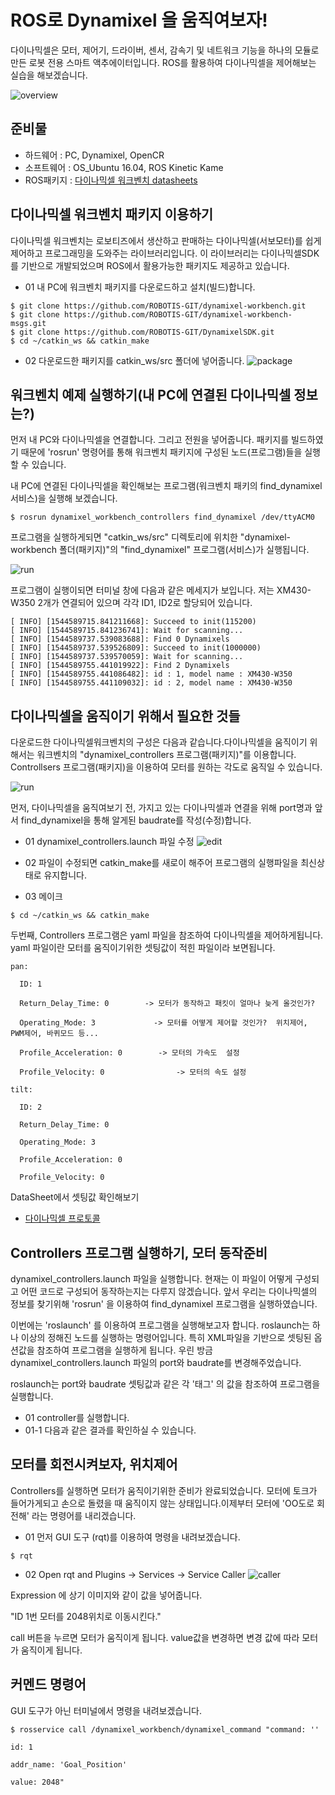 # ROS로 Dynamixel 을 움직여보자!
다이나믹셀은 모터, 제어기, 드라이버, 센서, 감속기 및 네트워크 기능을 하나의 모듈로 만든 로봇 전용 스마트 액추에이터입니다.
ROS를 활용하여 다이나믹셀을 제어해보는 실습을 해보겠습니다.

![overview](./images/img01.jpeg)

준비물
--

- 하드웨어 : PC, Dynamixel, OpenCR
- 소프트웨어 : OS_Ubuntu 16.04, ROS Kinetic Kame
- ROS패키지 : [다이나믹셀 워크벤치 datasheets](http://emanual.robotis.com/docs/en/software/dynamixel/dynamixel_workbench/)


다이나믹셀 워크벤치 패키지 이용하기
--
다이나믹셀 워크벤치는 로보티즈에서 생산하고 판매하는 다이나믹셀(서보모터)를 쉽게 제어하고 프로그래밍을 도와주는 라이브러리입니다.
이 라이브러리는 다이나믹셀SDK를 기반으로 개발되었으며 ROS에서 활용가능한 패키지도 제공하고 있습니다. 

- 01 내 PC에 워크벤치 패키지를 다운로드하고 설치(빌드)합니다.
```
$ git clone https://github.com/ROBOTIS-GIT/dynamixel-workbench.git
$ git clone https://github.com/ROBOTIS-GIT/dynamixel-workbench-msgs.git
$ git clone https://github.com/ROBOTIS-GIT/DynamixelSDK.git
$ cd ~/catkin_ws && catkin_make
```

- 02 다운로드한 패키지를 catkin_ws/src 폴더에 넣어줍니다.
![package](./images/img02.png)




워크벤치 예제 실행하기(내 PC에 연결된 다이나믹셀 정보는?)
--
먼저 내 PC와 다이나믹셀을 연결합니다. 그리고 전원을 넣어줍니다. 패키지를 빌드하였기 때문에 'rosrun' 명령어를 통해 워크벤치 패키지에 구성된 노드(프로그램)들을 실행할 수 있습니다.

내 PC에 연결된 다이나믹셀을 확인해보는 프로그램(워크벤치 패키의 find_dynamixel 서비스)을 실행해 보겠습니다. 
```
$ rosrun dynamixel_workbench_controllers find_dynamixel /dev/ttyACM0
```

프로그램을 실행하게되면 "catkin_ws/src" 디렉토리에 위치한 "dynamixel-workbench 폴더(패키지)"의 "find_dynamixel" 프로그램(서비스)가 실행됩니다. 

![run](./images/img03.jpeg)


프로그램이 실행이되면 터미널 창에 다음과 같은 메세지가 보입니다. 저는 XM430-W350 2개가 연결되어 있으며 각각 ID1, ID2로 할당되어 있습니다.


```
[ INFO] [1544589715.841211668]: Succeed to init(115200)
[ INFO] [1544589715.841236741]: Wait for scanning...
[ INFO] [1544589737.539083688]: Find 0 Dynamixels
[ INFO] [1544589737.539526809]: Succeed to init(1000000)
[ INFO] [1544589737.539570059]: Wait for scanning...
[ INFO] [1544589755.441019922]: Find 2 Dynamixels
[ INFO] [1544589755.441086482]: id : 1, model name : XM430-W350
[ INFO] [1544589755.441109032]: id : 2, model name : XM430-W350
```



다이나믹셀을 움직이기 위해서 필요한 것들
--
다운로드한 다이나믹셀워크벤치의 구성은 다음과 같습니다.다이나믹셀을 움직이기 위해서는 워크벤치의 "dynamixel_controllers 프로그램(패키지)"를 이용합니다.
Controllsers  프로그램(패키지)을 이용하여 모터를 원하는 각도로 움직일 수 있습니다.

![run](./images/img04.jpeg)


먼저, 다이나믹셀을 움직여보기 전, 가지고 있는 다이나믹셀과 연결을 위해 port명과 앞서 find_dynamixel을 통해 알게된 baudrate를 작성(수정)합니다.

- 01 dynamixel_controllers.launch 파일 수정
![edit](./images/img05.png)


- 02 파일이 수정되면 catkin_make를 새로이 해주어 프로그램의 실행파일을 최신상태로 유지합니다.
- 03 메이크
```
$ cd ~/catkin_ws && catkin_make
```

두번째, Controllers 프로그램은 yaml  파일을 참조하여 다이나믹셀을 제어하게됩니다. yaml 파일이란 모터를 움직이기위한 셋팅값이 적힌 파일이라 보면됩니다. 

```
pan:

  ID: 1

  Return_Delay_Time: 0        -> 모터가 동작하고 패킷이 얼마나 늦게 올것인가?

  Operating_Mode: 3             -> 모터를 어떻게 제어할 것인가?  위치제어, PWM제어, 바퀴모드 등...

  Profile_Acceleration: 0        -> 모터의 가속도  설정

  Profile_Velocity: 0                -> 모터의 속도 설정 

tilt:

  ID: 2

  Return_Delay_Time: 0

  Operating_Mode: 3

  Profile_Acceleration: 0

  Profile_Velocity: 0
  ```
  
 DataSheet에서 셋팅값 확인해보기 
 - [다이나믹셀 프로토콜](http://emanual.robotis.com/docs/en/dxl/protocol2/)
 
 
 Controllers 프로그램 실행하기, 모터 동작준비 
 --
dynamixel_controllers.launch 파일을 실행합니다. 
현재는 이 파일이 어떻게 구성되고 어떤 코드로 구성되어 동작하는지는 다루지 않겠습니다.
앞서 우리는 다이나믹셀의 정보를 찾기위해 'rosrun' 을 이용하여 find_dynamixel 프로그램을 실행하였습니다.

이번에는 'roslaunch' 를 이용하여 프로그램을 실행해보고자 합니다. roslaunch는 하나 이상의 정해진 노드를 실행하는 명령어입니다. 
특히 XML파일을 기반으로 셋팅된 옵션값을 참조하여 프로그램을 실행하게 됩니다. 우린 방금  dynamixel_controllers.launch 파일의 port와 baudrate를 변경해주었습니다.

roslaunch는 port와 baudrate 셋팅값과 같은 각 '태그' 의 값을 참조하여 프로그램을 실행합니다.
  
- 01 controller를 실행합니다.
- 01-1 다음과 같은 결과를 확인하실 수 있습니다.


모터를 회전시켜보자, 위치제어
--
Controllers를 실행하면 모터가 움직이기위한 준비가 완료되었습니다. 모터에 토크가 들어가게되고 손으로 돌렸을 때 움직이지 않는 상태입니다.이제부터 모터에 'OO도로 회전해' 라는 명령어를 내리겠습니다.

- 01 먼저 GUI 도구 (rqt)를 이용하여 명령을 내려보겠습니다.
```
$ rqt
```

- 02 Open rqt and Plugins -> Services -> Service Caller
![caller](./images/img06.png)


Expression 에 상기 이미지와 같이 값을 넣어줍니다.

"ID 1번 모터를 2048위치로 이동시킨다."

call 버튼을 누르면 모터가 움직이게 됩니다. value값을 변경하면 변경 값에 따라 모터가 움직이게 됩니다.


커멘드 명령어
--
GUI 도구가 아닌 터미널에서 명령을 내려보겠습니다.

```
$ rosservice call /dynamixel_workbench/dynamixel_command "command: ''

id: 1

addr_name: 'Goal_Position'

value: 2048"
```

